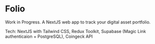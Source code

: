 # Folio

Work in Progress. A NextJS web app to track your digital asset portfolio.

Tech: NextJS with Tailwind CSS, Redux Toolkit, Supabase (Magic Link authenticaion + PostgreSQL), Coingeck API
